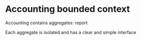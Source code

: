 # Accounting bounded context

Accounting contains aggregates: report

Each aggregate is isolated and has a clear and simple interface
